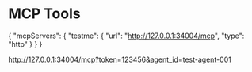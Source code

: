 # MCP Tools

{
  "mcpServers": {
    "testme": {
      "url": "http://127.0.0.1:34004/mcp",
      "type": "http"
    }
  }
}

http://127.0.0.1:34004/mcp?token=123456&agent_id=test-agent-001